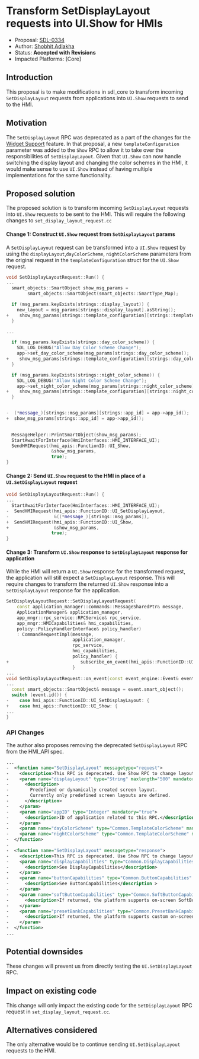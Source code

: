 # Transform SetDisplayLayout requests into UI.Show for HMIs

* Proposal: [SDL-0334](0334-transform-setdisplaylayout-requests-to-ui-show.md)
* Author: [Shobhit Adlakha](https://github.com/ShobhitAd)
* Status: **Accepted with Revisions**
* Impacted Platforms: [Core]

## Introduction

This proposal is to make modifications in sdl_core to transform incoming `SetDisplayLayout` requests from applications into `UI.Show` requests to send to the HMI.

## Motivation

The `SetDisplayLayout` RPC was deprecated as a part of the changes for the [Widget Support](https://github.com/smartdevicelink/sdl_evolution/blob/master/proposals/0216-widget-support.md#setdisplaylayout) feature. In that proposal, a new `templateConfiguration` parameter was added to the `Show` RPC to allow it to take over the responsibilities of `SetDisplayLayout`. Given that `UI.Show` can now handle switching the display layout and changing the color schemes in the HMI, it would make sense to use `UI.Show` instead of having multiple implementations for the same functionality.

## Proposed solution

The proposed solution is to transform incoming `SetDisplayLayout` requests into `UI.Show` requests to be sent to the HMI. This will require the following changes to `set_display_layout_request.cc`

#### Change 1: Construct `UI.Show` request from `SetDisplayLayout` params

A `SetDisplayLayout` request can be transformed into a `UI.Show` request by using the `displayLayout`,`dayColorScheme`, `nightColorScheme` parameters from the original request in the `templateConfiguration` struct for the `UI.Show` request.

```c++
void SetDisplayLayoutRequest::Run() {
...
  smart_objects::SmartObject show_msg_params =
        smart_objects::SmartObject(smart_objects::SmartType_Map);

  if (msg_params.keyExists(strings::display_layout)) {
    new_layout = msg_params[strings::display_layout].asString();
+    show_msg_params[strings::template_configuration][strings::template_layout] = new_layout;
  }

...

  if (msg_params.keyExists(strings::day_color_scheme)) {
    SDL_LOG_DEBUG("Allow Day Color Scheme Change");
    app->set_day_color_scheme(msg_params[strings::day_color_scheme]);
+    show_msg_params[strings::template_configuration][strings::day_color_scheme] = msg_params[strings::day_color_scheme];
  }

  if (msg_params.keyExists(strings::night_color_scheme)) {
    SDL_LOG_DEBUG("Allow Night Color Scheme Change");
    app->set_night_color_scheme(msg_params[strings::night_color_scheme]);
+    show_msg_params[strings::template_configuration][strings::night_color_scheme] = msg_params[strings::night_color_scheme];
  }


-  (*message_)[strings::msg_params][strings::app_id] = app->app_id();
+  show_msg_params[strings::app_id] = app->app_id();
  

  MessageHelper::PrintSmartObject(show_msg_params);
  StartAwaitForInterface(HmiInterfaces::HMI_INTERFACE_UI);
  SendHMIRequest(hmi_apis::FunctionID::UI_Show,
                 &show_msg_params,
                 true);
}
```

#### Change 2: Send `UI.Show` request to the HMI in place of a `UI.SetDisplayLayout` request

```c++
void SetDisplayLayoutRequest::Run() {
...
  StartAwaitForInterface(HmiInterfaces::HMI_INTERFACE_UI);
-  SendHMIRequest(hmi_apis::FunctionID::UI_SetDisplayLayout,
-                 &((*message_)[strings::msg_params]),
+  SendHMIRequest(hmi_apis::FunctionID::UI_Show,
+                 &show_msg_params,
                 true);
}
```


#### Change 3: Transform `UI.Show` response to `SetDisplayLayout` response for application

While the HMI will return a `UI.Show` response for the transformed request, the application will still expect a `SetDisplayLayout` response.
This will require changes to transform the returned `UI.Show` response into a `SetDisplayLayout` response for the application.

```c++
SetDisplayLayoutRequest::SetDisplayLayoutRequest(
    const application_manager::commands::MessageSharedPtr& message,
    ApplicationManager& application_manager,
    app_mngr::rpc_service::RPCService& rpc_service,
    app_mngr::HMICapabilities& hmi_capabilities,
    policy::PolicyHandlerInterface& policy_handler)
    : CommandRequestImpl(message,
                         application_manager,
                         rpc_service,
                         hmi_capabilities,
                         policy_handler) {
+                           subscribe_on_event(hmi_apis::FunctionID::UI_Show);
                         }
...
void SetDisplayLayoutRequest::on_event(const event_engine::Event& event) {
...
  const smart_objects::SmartObject& message = event.smart_object();
  switch (event.id()) {
-    case hmi_apis::FunctionID::UI_SetDisplayLayout: {
+    case hmi_apis::FunctionID::UI_Show: {
...
}
```

### API Changes

The author also proposes removing the deprecated `SetDisplayLayout` RPC from the HMI_API spec.

```xml
...
-  <function name="SetDisplayLayout" messagetype="request">
-    <description>This RPC is deprecated. Use Show RPC to change layout.</description>
-    <param name="displayLayout" type="String" maxlength="500" mandatory="true">
-      <description>
-        Predefined or dynamically created screen layout.
-        Currently only predefined screen layouts are defined.
-      </description>
-    </param>
-    <param name="appID" type="Integer" mandatory="true">
-      <description>ID of application related to this RPC.</description>
-    </param>
-    <param name="dayColorScheme" type="Common.TemplateColorScheme" mandatory="false"></param>
-    <param name="nightColorScheme" type="Common.TemplateColorScheme" mandatory="false"></param>
-  </function>
-
-  <function name="SetDisplayLayout" messagetype="response">
-    <description>This RPC is deprecated. Use Show RPC to change layout.</description>
-    <param name="displayCapabilities" type="Common.DisplayCapabilities" mandatory="false">
-      <description>See DisplayCapabilities</description>
-    </param>
-    <param name="buttonCapabilities" type="Common.ButtonCapabilities" minsize="1" maxsize="100" array="true" mandatory="false">
-      <description>See ButtonCapabilities</description >
-    </param>
-    <param name="softButtonCapabilities" type="Common.SoftButtonCapabilities" minsize="1" maxsize="100" array="true" mandatory="false">
-      <description>If returned, the platform supports on-screen SoftButtons; see SoftButtonCapabilities.</description >
-    </param>
-    <param name="presetBankCapabilities" type="Common.PresetBankCapabilities" mandatory="false">
-      <description>If returned, the platform supports custom on-screen Presets; see PresetBankCapabilities.</description >
-    </param>
-  </function>
...
```

## Potential downsides

These changes will prevent us from directly testing the `UI.SetDisplayLayout` RPC.

## Impact on existing code

This change will only impact the existing code for the `SetDisplayLayout` RPC request in `set_display_layout_request.cc`.

## Alternatives considered

The only alternative would be to continue sending `UI.SetDisplayLayout` requests to the HMI.
